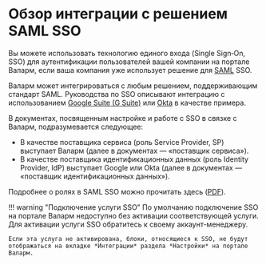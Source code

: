 [doc-admin-sso-gsuite]:     gsuite/overview.md
[doc-admin-sso-okta]:       okta/overview.md

[link-saml]:                https://wiki.oasis-open.org/security/FrontPage
[link-saml-sso-roles]:      https://www.oasis-open.org/committees/download.php/27819/sstc-saml-tech-overview-2.0-cd-02.pdf     


# Обзор интеграции с решением SAML SSO

Вы можете использовать технологию единого входа (Single Sign‑On, SSO) для аутентификации пользователей вашей компании на портале Валарм, если ваша компания уже использует решение для [SAML][link-saml] SSO.

Валарм может интегрироваться с любым решением, поддерживающим стандарт SAML. Руководства по SSO описывают интеграцию с использованием [Google Suite (G Suite)][doc-admin-sso-gsuite] или [Okta][doc-admin-sso-okta] в качестве примера.

В документах, посвященным настройке и работе с SSO в связке с Валарм, подразумевается следующее:
*   В качестве поставщика сервиса (роль Service Provider, SP) выступает Валарм (далее в документах — «поставщик сервиса»).
*   В качестве поставщика идентификационных данных (роль Identity Provider, IdP) выступает Google или Okta (далее в документах — «поставщик идентификационных данных»).

Подробнее о ролях в SAML SSO можно прочитать здесь ([PDF][link-saml-sso-roles]).

!!! warning "Подключение услуги SSO"
    По умолчанию подключение SSO на портале Валарм недоступно без активации соответствующей услуги. Для активации услуги SSO обратитесь к своему аккаунт-менеджеру.
    
    Если эта услуга не активирована, блоки, относящиеся к SSO, не будут отображаться на вкладке *Интеграции* раздела *Настройки* на портале Валарм.